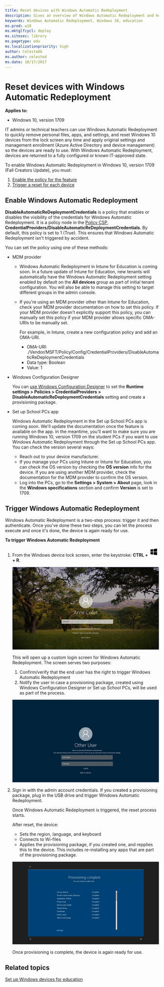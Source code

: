 ```yaml
---
title: Reset devices with Windows Automatic Redeployment
description: Gives an overview of Windows Automatic Redeployment and how you can enable and use it in your schools.
keywords: Windows Automatic Redeployment, Windows 10, education
ms.prod: w10
ms.mktglfcycl: deploy
ms.sitesec: library
ms.pagetype: edu
ms.localizationpriority: high
author: CelesteDG
ms.author: celested
ms.date: 10/17/2017
---
```


# Reset devices with Windows Automatic Redeployment 
**Applies to:**

-   Windows 10, version 1709 

IT admins or technical teachers can use Windows Automatic Redeployment to quickly remove personal files, apps, and settings, and reset Windows 10 devices from the lock screen any time and apply original settings and management enrollment (Azure Active Directory and device management) so the devices are ready to use. With Windows Automatic Redeployment, devices are returned to a fully configured or known IT-approved state.

To enable Windows Automatic Redeployment in Windows 10, version 1709 (Fall Creators Update), you must:

1. [Enable the policy for the feature](#enable-windows-automatic-redeployment)
2. [Trigger a reset for each device](#trigger-windows-automatic-redeployment)

## Enable Windows Automatic Redeployment
**DisableAutomaticReDeploymentCredentials** is a policy that enables or disables the visibility of the credentials for Windows Automatic Redeployment. It is a policy node in the [Policy CSP](https://docs.microsoft.com/windows/client-management/mdm/policy-csp-credentialproviders), **CredentialProviders/DisableAutomaticReDeploymentCredentials**. By default, this policy is set to 1 (True). This ensures that Windows Automatic Redeployment isn't triggered by accident.

You can set the policy using one of these methods:

- MDM provider

    - Windows Automatic Redeployment in Intune for Education is coming soon. In a future update of Intune for Education, new tenants will automatically have the Windows Automatic Redeployment setting enabled by default on the **All devices** group as part of initial tenant configuration. You will also be able to manage this setting to target different groups in the admin console.
    - If you're using an MDM provider other than Intune for Education, check your MDM provider documentation on how to set this policy. If your MDM provider doesn't explicitly support this policy, you can manually set this policy if your MDM provider allows specific OMA-URIs to be manually set.

        For example, in Intune, create a new configuration policy and add an OMA-URI. 
        - OMA-URI:  ./Vendor/MSFT/Policy/Config/CredentialProviders/DisableAutomaticReDeploymentCredentials
        - Data type:  Boolean
        - Value:  1

- Windows Configuration Designer
    
    You can [use Windows Configuration Designer](https://docs.microsoft.com/windows/configuration/provisioning-packages/provisioning-create-package) to set the **Runtime settings > Policies > CredentialProviders > DisableAutomaticReDeploymentCredentials** setting and create a provisioning package.

- Set up School PCs app

    Windows Automatic Redeployment in the Set up School PCs app is coming soon. We'll update the documentation once the feature is available on the app. In the meantime, you'll want to make sure you are running Windows 10, version 1709 on the student PCs if you want to use Windows Automatic Redeployment through the Set up School PCs app. You can check the version several ways:
    - Reach out to your device manufacturer.
    - If you manage your PCs using Intune or Intune for Education, you can check the OS version by checking the **OS version** info for the device. If  you are using another MDM provider, check the documentation for the MDM provider to confirm the OS version.
    - Log into the PCs, go to the **Settings > System > About** page, look in the **Windows specifications** section and confirm **Version** is set to 1709.

## Trigger Windows Automatic Redeployment
Windows Automatic Redeployment is a two-step process: trigger it and then authenticate. Once you've done these two steps, you can let the process execute and once it's done, the device is again ready for use. 

**To trigger Windows Automatic Redeployment**

1. From the Windows device lock screen, enter the keystroke: **CTRL + ![Windows key](images/windows_glyph.png) + R**. 

    ![Enter CTRL+Windows key+R on the Windows lockscreen](images/windows-automatic-redeployment-lockscreen.png)

    This will open up a custom login screen for Windows Automatic Redeployment. The screen serves two purposes:
    1. Confirm/verify that the end user has the right to trigger Windows Automatic Redeployment
    2. Notify the user in case a provisioning package, created using Windows Configuration Designer or Set up School PCs, will be used as part of the process.

    ![Custom login screen for Windows Automatic Redeployment](images/windows-automatic-redeployment-customlogin.png)

2. Sign in with the admin account credentials. If you created a provisioning package, plug in the USB drive and trigger Windows Automatic Redeployment.

    Once Windows Automatic Redeployment is triggered, the reset process starts. 
    
    After reset, the device:
    - Sets the region, language, and keyboard
    - Connects to Wi-files
    - Applies the provisioning package, if you created one, and repplies this to the device. This includes re-installing any apps that are part of the provisioning package.

    ![Notification that provisioning is complete](images/windows-automatic-redeployment-provisioningcomplete.png)

    Once provisioning is complete, the device is again ready for use.

## Related topics

[Set up Windows devices for education](set-up-windows-10.md)





